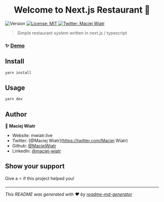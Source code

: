<h1 align="center">Welcome to Next.js Restaurant 👋</h1>
<p>
  <img alt="Version" src="https://img.shields.io/badge/version-0.1.0-blue.svg?cacheSeconds=2592000" />
  <a href="#" target="_blank">
    <img alt="License: MIT" src="https://img.shields.io/badge/License-MIT-yellow.svg" />
  </a>
  <a href="https://twitter.com/maciej_wiatr" target="_blank">
    <img alt="Twitter: Maciej Wiatr" src="https://img.shields.io/twitter/follow/Maciej Wiatr.svg?style=social" />
  </a>
</p>

> Simple restaurant system written in next.js / typescript

### ✨ [Demo](https://restauracja-mwiatr.vercel.app)

## Install

```sh
yarn install
```

## Usage

```sh
yarn dev
```

## Author

👤 **Maciej Wiatr**

-   Website: mwiatr.live
-   Twitter: [@Maciej Wiatr](https://twitter.com/Maciej Wiatr)
-   Github: [@MaciejWiatr](https://github.com/MaciejWiatr)
-   LinkedIn: [@maciej-wiatr](https://linkedin.com/in/maciej-wiatr)

## Show your support

Give a ⭐️ if this project helped you!

---

_This README was generated with ❤️ by [readme-md-generator](https://github.com/kefranabg/readme-md-generator)_
